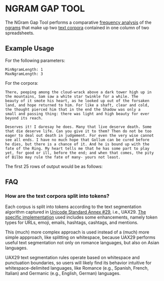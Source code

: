 # NGRAM GAP TOOL

The NGram Gap Tool performs a comparative [frequency
analysis](https://en.wikipedia.org/wiki/Frequency_analysis) of the
[ngrams](https://en.wikipedia.org/wiki/N-gram) that make up two [text
corpora](https://en.wikipedia.org/wiki/Text_corpus) contained in one
column of two spreadsheets.

## Example Usage

For the following parameters:

    MinNgramLength: 1
    MaxNgramLength: 3

For the corpora:

    There, peeping among the cloud-wrack above a dark tower high up in
    the mountains, Sam saw a white star twinkle for a while. The
    beauty of it smote his heart, as he looked up out of the forsaken
    land, and hope returned to him. For like a shaft, clear and cold,
    the thought pierced him that in the end the Shadow was only a
    small and passing thing: there was light and high beauty for ever
    beyond its reach.
    
    Deserves it! I daresay he does. Many that live deserve death. Some
    that die deserve life. Can you give it to them? Then do not be too
    eager to deal out death in judgement. For even the very wise cannot
    see all ends. I have no much hope that Gollum can be cured before
    he dies, but there is a chance of it. And he is bound up with the
    fate of the Ring. My heart tells me that he has some part to play
    yet, for good or ill, before the end; and when that comes, the pity
    of Bilbo may rule the fate of many- yours not least.

The first 25 rows of output would be as follows:

## FAQ

### How are the text corpora split into tokens?

Each corpus is split into tokens according to the text segmentation
algorithm captured in
[Unicode Standard Annex #29](https://unicode.org/reports/tr29/), i.e.,
UAX29. [The specific implementation](https://github.com/sigpwned/uax29)
used includes some enhancements, namely token types for URLs, emoji,
emails, hashtags, cashtags, and mentions.

This (much) more complex approach is used instead of a (much) more
simple appproach, like splitting on whitespace, because UAX29 performs
useful text segmentation not only on romance languages, but also on
Asian languages.

UAX29 text segmentation rules operate based on whitespace and
punctuation boundaries, so users will likely find its behavior
intuitive for whitespace-delimited languages, like Romance (e.g.,
Spanish, French, Italian) and Germanic (e.g., English, German)
languages.